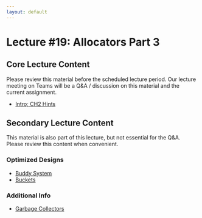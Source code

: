 ```yaml
---
layout: default
---
```


# Lecture #19: Allocators Part 3

## Core Lecture Content

Please review this material before the scheduled lecture period. Our lecture
meeting on Teams will be a Q&A / discussion on this material and the current
assignment.

 - [Intro; CH2 Hints](https://youtu.be/tyNL4r_fP6M)

## Secondary Lecture Content

This material is also part of this lecture, but not essential for the Q&A. Please
review this content when convenient.

### Optimized Designs

 - [Buddy System](https://youtu.be/YniwvQ0zyf8)
 - [Buckets](https://youtu.be/8GK1cKjdYxc)
 
### Additional Info

 - [Garbage Collectors](https://youtu.be/XNAY2aqOhVU)
